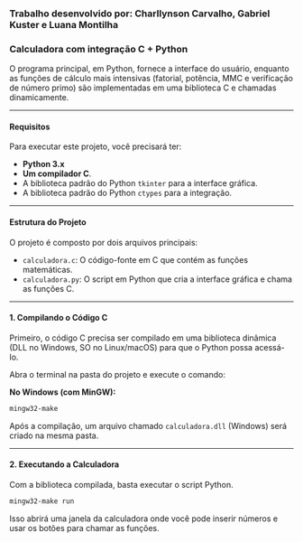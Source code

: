 ### Trabalho desenvolvido por: Charllynson Carvalho, Gabriel Kuster e Luana Montilha

### Calculadora com integração C + Python

O programa principal, em Python, fornece a interface do usuário, enquanto as funções de cálculo mais intensivas (fatorial, potência, MMC e verificação de número primo) são implementadas em uma biblioteca C e chamadas dinamicamente.

-----

#### Requisitos

Para executar este projeto, você precisará ter:

  * **Python 3.x**
  * **Um compilador C**.
  * A biblioteca padrão do Python `tkinter` para a interface gráfica.
  * A biblioteca padrão do Python `ctypes` para a integração.

-----

#### Estrutura do Projeto

O projeto é composto por dois arquivos principais:

  * `calculadora.c`: O código-fonte em C que contém as funções matemáticas.
  * `calculadora.py`: O script em Python que cria a interface gráfica e chama as funções C.

-----

#### 1\. Compilando o Código C

Primeiro, o código C precisa ser compilado em uma biblioteca dinâmica (DLL no Windows, SO no Linux/macOS) para que o Python possa acessá-lo.

Abra o terminal na pasta do projeto e execute o comando:

**No Windows (com MinGW):**

```bash
mingw32-make
```

Após a compilação, um arquivo chamado `calculadora.dll` (Windows) será criado na mesma pasta.

-----

#### 2\. Executando a Calculadora

Com a biblioteca compilada, basta executar o script Python.

```bash
mingw32-make run
```

Isso abrirá uma janela da calculadora onde você pode inserir números e usar os botões para chamar as funções.

